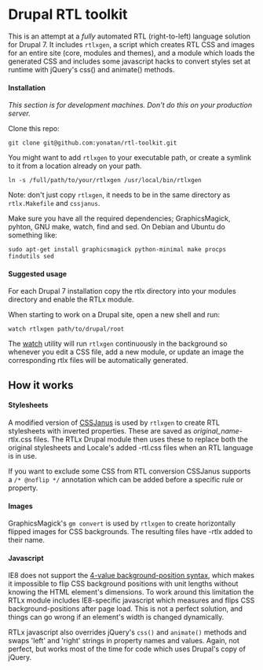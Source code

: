 # Drupal RTL toolkit

This is an attempt at a *fully* automated RTL (right-to-left) language solution for Drupal 7. It includes ```rtlxgen```, a script which creates RTL CSS and images for an entire site (core, modules and themes), and a module which loads the generated CSS and includes some javascript hacks to convert styles set at runtime with jQuery's css() and animate() methods.

#### Installation

*This section is for development machines. Don't do this on your production server.*

Clone this repo:

    git clone git@github.com:yonatan/rtl-toolkit.git

You might want to add ```rtlxgen``` to your executable path, or create a symlink to it from a location already on your path.

    ln -s /full/path/to/your/rtlxgen /usr/local/bin/rtlxgen

Note: don't just copy ```rtlxgen```, it needs to be in the same directory as ```rtlx.Makefile``` and ```cssjanus```.

Make sure you have all the required dependencies; GraphicsMagick, pyhton, GNU make, watch, find and sed. On Debian and Ubuntu do something like:

    sudo apt-get install graphicsmagick python-minimal make procps findutils sed

#### Suggested usage
For each Drupal 7 installation copy the rtlx directory into your modules directory and enable the RTLx module.

When starting to work on a Drupal site, open a new shell and run:

    watch rtlxgen path/to/drupal/root

The [watch][1] utility will run ```rtlxgen``` continuously in the background so whenever you edit a CSS file, add a new module, or update an image the corresponding rtlx files will be automatically generated.

## How it works

#### Stylesheets
A modified version of [CSSJanus][2] is used by ```rtlxgen``` to create RTL stylesheets with inverted properties. These are saved as *original_name*-rtlx.css files. The RTLx Drupal module then uses these to replace both the original stylesheets and Locale's added -rtl.css files when an RTL language is in use.

If you want to exclude some CSS from RTL conversion CSSJanus supports a ```/* @noflip */``` annotation which can be added before a specific rule or property.

#### Images
GraphicsMagick's ```gm convert``` is used by ```rtlxgen``` to create horizontally flipped images for CSS backgrounds. The resulting files have -rtlx added to their name.

#### Javascript
IE8 does not support the [4-value background-position syntax][3], which makes it impossible to flip CSS background positions with unit lengths without knowing the HTML element's dimensions. To work around this limitation the RTLx module includes IE8-specific javascript which measures and flips CSS background-positions after page load. This is not a perfect solution, and things can go wrong if an element's width is changed dynamically.

RTLx javascript also overrides jQuery's ```css()``` and ```animate()``` methods and swaps 'left' and 'right' strings in property names and values. Again, not perfect, but works most of the time for code which uses Drupal's copy of jQuery.

[1]:http://linux.die.net/man/1/watch
[2]:https://code.google.com/p/cssjanus/
[3]:https://developer.mozilla.org/en/docs/CSS/background-position
